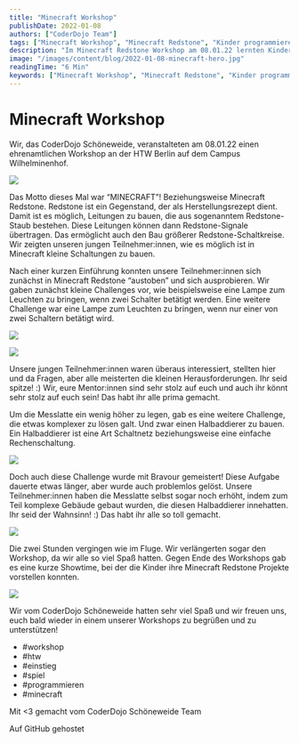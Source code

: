 ```yaml
---
title: "Minecraft Workshop"
publishDate: 2022-01-08
authors: ["CoderDojo Team"]
tags: ["Minecraft Workshop", "Minecraft Redstone", "Kinder programmieren", "HTW Berlin", "Schaltkreise bauen", "Redstone Schaltungen", "Minecraft Challenges", "Coding Workshop", "CoderDojo Schöneweide"]
description: "Im Minecraft Redstone Workshop am 08.01.22 lernten Kinder im CoderDojo spielerisch das Bauen von Schaltungen und meisterten spannende Challenges."
image: "/images/content/blog/2022-01-08-minecraft-hero.jpg"
readingTime: "6 Min"
keywords: ["Minecraft Workshop", "Minecraft Redstone", "Kinder programmieren", "HTW Berlin", "Schaltkreise bauen", "Redstone Schaltungen", "Minecraft Challenges", "Coding Workshop", "CoderDojo Schöneweide"]
---
```


# Minecraft Workshop

Wir, das CoderDojo Schöneweide, veranstalteten am 08.01.22 einen ehrenamtlichen Workshop an der HTW Berlin auf dem Campus Wilhelminenhof.

![](/images/cms/minecraft_image1.jpg)

Das Motto dieses Mal war “MINECRAFT”! Beziehungsweise Minecraft Redstone. Redstone ist ein Gegenstand, der als Herstellungsrezept dient. Damit ist es möglich, Leitungen zu bauen, die aus sogenanntem Redstone-Staub bestehen. Diese Leitungen können dann Redstone-Signale übertragen. Das ermöglicht auch den Bau größerer Redstone-Schaltkreise. Wir zeigten unseren jungen Teilnehmer:innen, wie es möglich ist in Minecraft kleine Schaltungen zu bauen.

Nach einer kurzen Einführung konnten unsere Teilnehmer:innen sich zunächst in Minecraft Redstone “austoben” und sich ausprobieren. Wir gaben zunächst kleine Challenges vor, wie beispielsweise eine Lampe zum Leuchten zu bringen, wenn zwei Schalter betätigt werden. Eine weitere Challenge war eine Lampe zum Leuchten zu bringen, wenn nur einer von zwei Schaltern betätigt wird.

![](/images/cms/minecraft_image2.jpg)

![](/images/cms/minecraft_image3.jpg)

Unsere jungen Teilnehmer:innen waren überaus interessiert, stellten hier und da Fragen, aber alle meisterten die kleinen Herausforderungen. Ihr seid spitze! :) Wir, eure Mentor:innen sind sehr stolz auf euch und auch ihr könnt sehr stolz auf euch sein! Das habt ihr alle prima gemacht.

Um die Messlatte ein wenig höher zu legen, gab es eine weitere Challenge, die etwas komplexer zu lösen galt. Und zwar einen Halbaddierer zu bauen. Ein Halbaddierer ist eine Art Schaltnetz beziehungsweise eine einfache Rechenschaltung.

![](/images/cms/minecraft_image6.jpg)

Doch auch diese Challenge wurde mit Bravour gemeistert! Diese Aufgabe dauerte etwas länger, aber wurde auch problemlos gelöst. Unsere Teilnehmer:innen haben die Messlatte selbst sogar noch erhöht, indem zum Teil komplexe Gebäude gebaut wurden, die diesen Halbaddierer innehatten. Ihr seid der Wahnsinn! :) Das habt ihr alle so toll gemacht.

![](/images/cms/minecraft_image4.jpg)

Die zwei Stunden vergingen wie im Fluge. Wir verlängerten sogar den Workshop, da wir alle so viel Spaß hatten. Gegen Ende des Workshops gab es eine kurze Showtime, bei der die Kinder ihre Minecraft Redstone Projekte vorstellen konnten.

![](/images/cms/minecraft_image5.jpg)

Wir vom CoderDojo Schöneweide hatten sehr viel Spaß und wir freuen uns, euch bald wieder in einem unserer Workshops zu begrüßen und zu unterstützen!

- #workshop
- #htw
- #einstieg
- #spiel
- #programmieren
- #minecraft

Mit <3 gemacht vom CoderDojo Schöneweide Team

Auf GitHub gehostet

